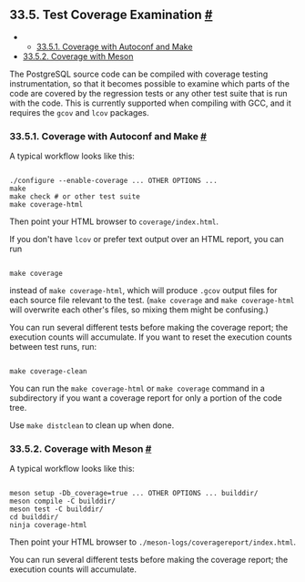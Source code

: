 ## 33.5. Test Coverage Examination [#](#REGRESS-COVERAGE)

  * *   [33.5.1. Coverage with Autoconf and Make](regress-coverage#REGRESS-COVERAGE-CONFIGURE)
  * [33.5.2. Coverage with Meson](regress-coverage#REGRESS-COVERAGE-MESON)

The PostgreSQL source code can be compiled with coverage testing instrumentation, so that it becomes possible to examine which parts of the code are covered by the regression tests or any other test suite that is run with the code. This is currently supported when compiling with GCC, and it requires the `gcov` and `lcov` packages.

### 33.5.1. Coverage with Autoconf and Make [#](#REGRESS-COVERAGE-CONFIGURE)

A typical workflow looks like this:

```

./configure --enable-coverage ... OTHER OPTIONS ...
make
make check # or other test suite
make coverage-html
```

Then point your HTML browser to `coverage/index.html`.

If you don't have `lcov` or prefer text output over an HTML report, you can run

```

make coverage
```

instead of `make coverage-html`, which will produce `.gcov` output files for each source file relevant to the test. (`make coverage` and `make coverage-html` will overwrite each other's files, so mixing them might be confusing.)

You can run several different tests before making the coverage report; the execution counts will accumulate. If you want to reset the execution counts between test runs, run:

```

make coverage-clean
```

You can run the `make coverage-html` or `make coverage` command in a subdirectory if you want a coverage report for only a portion of the code tree.

Use `make distclean` to clean up when done.

### 33.5.2. Coverage with Meson [#](#REGRESS-COVERAGE-MESON)

A typical workflow looks like this:

```

meson setup -Db_coverage=true ... OTHER OPTIONS ... builddir/
meson compile -C builddir/
meson test -C builddir/
cd builddir/
ninja coverage-html
```

Then point your HTML browser to `./meson-logs/coveragereport/index.html`.

You can run several different tests before making the coverage report; the execution counts will accumulate.